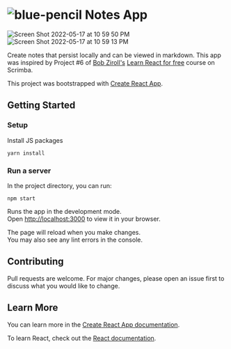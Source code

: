 # ![blue-pencil](https://user-images.githubusercontent.com/78288118/168841982-6cc26912-9760-4b71-886c-b481294532e2.png) Notes App

![Screen Shot 2022-05-17 at 10 59 50 PM](https://user-images.githubusercontent.com/78288118/168842228-b9dff2e6-1c58-4440-a47c-87bf5a098b2c.png)
![Screen Shot 2022-05-17 at 10 59 13 PM](https://user-images.githubusercontent.com/78288118/168842253-1eb8b405-b0df-4a7d-a422-0806f4e9f286.png)


Create notes that persist locally and can be viewed in markdown. This app was inspired by Project #6 of [Bob Ziroll's](https://github.com/bobziroll) <a href="https://scrimba.com/learn/learnreact">Learn React for free</a> course on Scrimba.

This project was bootstrapped with [Create React App](https://github.com/facebook/create-react-app).

## Getting Started

### Setup
Install JS packages
```
yarn install
```
### Run a server
In the project directory, you can run:
```
npm start
```
Runs the app in the development mode.\
Open [http://localhost:3000](http://localhost:3000) to view it in your browser.

The page will reload when you make changes.\
You may also see any lint errors in the console.

## Contributing
Pull requests are welcome. For major changes, please open an issue first to discuss what you would like to change.

## Learn More

You can learn more in the [Create React App documentation](https://facebook.github.io/create-react-app/docs/getting-started).

To learn React, check out the [React documentation](https://reactjs.org/).
